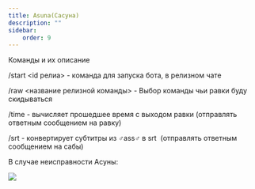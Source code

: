 ```yaml
---
title: Asuna(Сасуна)
description: ""
sidebar:
    order: 9
---
```


Команды и их описание 

/start <id релиа> - команда для запуска бота, в релизном чате

/raw <название релизной команды> - Выбор команды чьи равки буду скидываться

/time - вычисляет прошедшее время с выходом равки (отправлять ответным сообщением на равку)

/srt - конвертирует субтитры из ♂️ass♂️ в srt  (отправлять ответным сообщением на сабы)

В случае неисправности Асуны:

**![](https://lh5.googleusercontent.com/gVc1KIscjlQDpp7BGBM7eTmk8M5F4qS0jcnoWdFGiky0Hep3YabQZlIkIxAWTiz8triVqHp38P3jnSYH-zyx5A5-5uLI0abDp8NRBT5o7jFkIi502-REV-wrIbuSxlzmZ9shXOTjgHSbUawYPvor1hI)**

